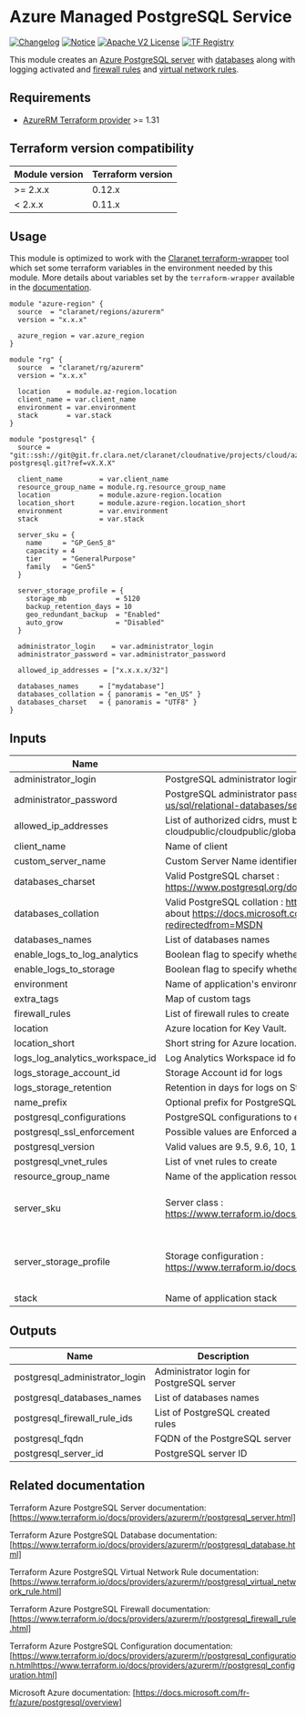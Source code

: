 # Azure Managed PostgreSQL Service

[![Changelog](https://img.shields.io/badge/changelog-release-green.svg)](CHANGELOG.md) [![Notice](https://img.shields.io/badge/notice-copyright-yellow.svg)](NOTICE) [![Apache V2 License](https://img.shields.io/badge/license-Apache%20V2-orange.svg)](LICENSE) [![TF Registry](https://img.shields.io/badge/terraform-registry-blue.svg)](https://registry.terraform.io/modules/claranet/db-postgresql/azurerm/)

This module creates an [Azure PostgreSQL server](https://www.terraform.io/docs/providers/azurerm/r/postgresql_server.html) with [databases](https://www.terraform.io/docs/providers/azurerm/r/postgresql_database.html) along with logging activated and [firewall rules](https://www.terraform.io/docs/providers/azurerm/r/postgresql_firewall_rule.html) and [virtual network rules](https://www.terraform.io/docs/providers/azurerm/r/postgresql_virtual_network_rule.html).

## Requirements

* [AzureRM Terraform provider](https://www.terraform.io/docs/providers/azurerm/) >= 1.31

## Terraform version compatibility
 
| Module version | Terraform version |
|----------------|-------------------|
| >= 2.x.x       | 0.12.x            |
| < 2.x.x        | 0.11.x            |

## Usage

This module is optimized to work with the [Claranet terraform-wrapper](https://github.com/claranet/terraform-wrapper) tool
which set some terraform variables in the environment needed by this module.
More details about variables set by the `terraform-wrapper` available in the [documentation](https://github.com/claranet/terraform-wrapper#environment).

```hcl
module "azure-region" {
  source  = "claranet/regions/azurerm"
  version = "x.x.x"

  azure_region = var.azure_region
}

module "rg" {
  source  = "claranet/rg/azurerm"
  version = "x.x.x"

  location    = module.az-region.location
  client_name = var.client_name
  environment = var.environment
  stack       = var.stack
}

module "postgresql" {
  source = "git::ssh://git@git.fr.clara.net/claranet/cloudnative/projects/cloud/azure/terraform/features/db-postgresql.git?ref=vX.X.X"

  client_name         = var.client_name
  resource_group_name = module.rg.resource_group_name
  location            = module.azure-region.location
  location_short      = module.azure-region.location_short
  environment         = var.environment
  stack               = var.stack

  server_sku = {
    name     = "GP_Gen5_8"
    capacity = 4
    tier     = "GeneralPurpose"
    family   = "Gen5"
  }

  server_storage_profile = {
    storage_mb            = 5120
    backup_retention_days = 10
    geo_redundant_backup  = "Enabled"
    auto_grow             = "Disabled"
  }

  administrator_login    = var.administrator_login
  administrator_password = var.administrator_password

  allowed_ip_addresses = ["x.x.x.x/32"]

  databases_names     = ["mydatabase"]
  databases_collation = { panoramis = "en_US" }
  databases_charset   = { panoramis = "UTF8" }
}
```

## Inputs

| Name | Description | Type | Default | Required |
|------|-------------|:----:|:-----:|:-----:|
| administrator\_login | PostgreSQL administrator login | string | n/a | yes |
| administrator\_password | PostgreSQL administrator password. Strong Password : https://docs.microsoft.com/en-us/sql/relational-databases/security/strong-passwords?view=sql-server-2017 | string | n/a | yes |
| allowed\_ip\_addresses | List of authorized cidrs, must be provided using remote states cloudpublic/cloudpublic/global/vars/terraform.state | list(string) | n/a | yes |
| client\_name | Name of client | string | n/a | yes |
| custom\_server\_name | Custom Server Name identifier | string | `""` | no |
| databases\_charset | Valid PostgreSQL charset : https://www.postgresql.org/docs/current/multibyte.html#CHARSET-TABLE | map(string) | n/a | yes |
| databases\_collation | Valid PostgreSQL collation : http://www.postgresql.cn/docs/9.4/collation.html - be careful about https://docs.microsoft.com/en-us/windows/win32/intl/locale-names?redirectedfrom=MSDN | map(string) | n/a | yes |
| databases\_names | List of databases names | list(string) | n/a | yes |
| enable\_logs\_to\_log\_analytics | Boolean flag to specify whether the logs should be sent to Log Analytics | string | `"false"` | no |
| enable\_logs\_to\_storage | Boolean flag to specify whether the logs should be sent to the Storage Account | string | `"false"` | no |
| environment | Name of application's environnement | string | n/a | yes |
| extra\_tags | Map of custom tags | map(string) | `{}` | no |
| firewall\_rules | List of firewall rules to create | list(map(string)) | `[]` | no |
| location | Azure location for Key Vault. | string | n/a | yes |
| location\_short | Short string for Azure location. | string | n/a | yes |
| logs\_log\_analytics\_workspace\_id | Log Analytics Workspace id for logs | string | `""` | no |
| logs\_storage\_account\_id | Storage Account id for logs | string | `""` | no |
| logs\_storage\_retention | Retention in days for logs on Storage Account | string | `"30"` | no |
| name\_prefix | Optional prefix for PostgreSQL server name | string | `""` | no |
| postgresql\_configurations | PostgreSQL configurations to enable | list(map(string)) | `[]` | no |
| postgresql\_ssl\_enforcement | Possible values are Enforced and Disabled | string | `"Enabled"` | no |
| postgresql\_version | Valid values are 9.5, 9.6, 10, 10.0, and 11 | string | `"11"` | no |
| postgresql\_vnet\_rules | List of vnet rules to create | list(map(string)) | `[]` | no |
| resource\_group\_name | Name of the application ressource group, herited from infra module | string | n/a | yes |
| server\_sku | Server class : https://www.terraform.io/docs/providers/azurerm/r/postgresql\_server.html#sku | map(string) | `{ "capacity": 4, "family": "Gen5", "name": "GP_Gen5_8", "tier": "GeneralPurpose" }` | no |
| server\_storage\_profile | Storage configuration : https://www.terraform.io/docs/providers/azurerm/r/postgresql\_server.html#storage\_profile | map(string) | `{ "auto_grow": "", "backup_retention_days": 10, "geo_redundant_backup": "Enabled", "storage_mb": 5120 }` | no |
| stack | Name of application stack | string | n/a | yes |

## Outputs

| Name | Description |
|------|-------------|
| postgresql\_administrator\_login | Administrator login for PostgreSQL server |
| postgresql\_databases\_names | List of databases names |
| postgresql\_firewall\_rule\_ids | List of PostgreSQL created rules |
| postgresql\_fqdn | FQDN of the PostgreSQL server |
| postgresql\_server\_id | PostgreSQL server ID |

## Related documentation

Terraform Azure PostgreSQL Server documentation: [https://www.terraform.io/docs/providers/azurerm/r/postgresql_server.html]

Terraform Azure PostgreSQL Database documentation: [https://www.terraform.io/docs/providers/azurerm/r/postgresql_database.html]

Terraform Azure PostgreSQL Virtual Network Rule documentation: [https://www.terraform.io/docs/providers/azurerm/r/postgresql_virtual_network_rule.html]

Terraform Azure PostgreSQL Firewall documentation: [https://www.terraform.io/docs/providers/azurerm/r/postgresql_firewall_rule.html]

Terraform Azure PostgreSQL Configuration documentation: [https://www.terraform.io/docs/providers/azurerm/r/postgresql_configuration.htmlhttps://www.terraform.io/docs/providers/azurerm/r/postgresql_configuration.html]

Microsoft Azure documentation: [https://docs.microsoft.com/fr-fr/azure/postgresql/overview]